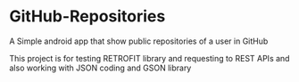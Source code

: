 # GitHub-Repositories
A Simple android app that show public repositories of a user in GitHub

This project is for testing RETROFIT library and requesting to REST APIs
and also working with JSON coding and GSON library
